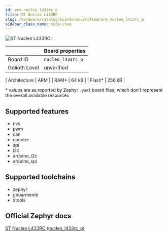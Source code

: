 ```yaml
---
id: arm_nucleo_l433rc_p
title: ST Nucleo L433RC
slug: /hardware/catalog/boards/unverified/arm_nucleo_l433rc_p
sidebar_class_name: hide-item
---
```


[//]: # (This is an auto-generated file, do not edit! Changes to it will be lost upon re-generation)

![ST Nucleo L433RC!](/img/boards/arm/nucleo_l433rc_p.png "ST Nucleo L433RC")

|                | Board properties     |
| -------------  | -------------------- |
| Board ID       | `nucleo_l433rc_p` |
| Golioth Level  | unverified       |

| Architecture   | ARM |
| RAM*           | 64 kB |
| Flash*         | 256 kB |

\* values are as reported by Zephyr `.yaml` board files, which don't represent the overall available resources



## Supported features

* nvs
* pwm
* can
* counter
* spi
* i2c
* arduino_i2c
* arduino_spi

## Supported toolchains

* zephyr
* gnuarmemb
* xtools

## Official Zephyr docs

[ST Nucleo L433RC (nucleo_l433rc_p)](https://docs.zephyrproject.org/latest/boards/arm/nucleo_l433rc_p/doc/index.html)
